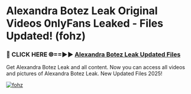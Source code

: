 # Alexandra Botez Leak Original Videos 0nlyFans Leaked - Files Updated! (fohz)

<h3>🔴 CLICK HERE 🌐==►► <a href="https://tinyurl.com/ms9xzufz" rel="nofollow">Alexandra Botez Leak Updated Files</a></h3>

Get Alexandra Botez Leak and all content. Now you can access all videos and pictures of Alexandra Botez Leak. New Updated Files 2025!

[![fohz](https://i.imgur.com/PQ7UWWw.gif)](https://tinyurl.com/ms9xzufz)

